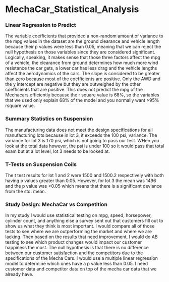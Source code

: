 # MechaCar_Statistical_Analysis

### Linear Regression to Predict
The variable coefficients that provided a non-random amount of variance to the mpg values in the dataset are the ground clearance and vehicle length because their p values were less than 0.05, meaning that we can reject the null hypothesis on those variables since they are considered significant. Logically, speaking, it makes sense that those three factors affect the mpg of a vehicle, the clearance from ground determines how much more wind resistance the car gets, a lower car has less drag and the vehicle lengths affect the aerodynamics of the cars. The slope is considered to be greater than zero because most of the coefficients are positive. Only the AWD and the y intercept are negative but they are outweighed by the other coefficients that are positive. This does not predict the mpg of the Mechacars efficiently because the r square value is 68%, so the variables that we used only explain 68% of the model and you normally want >95% rsquare value. 


### Summary Statistics on Suspension
The manufacturing data does not meet the design specifications for all manufacturing lots because in lot 3, it exceeds the 100 psi, variance. The variance for lot 3 is 170 psi, which is not going to pass our test. WHen you look at the total data however, the psi is under 100 so it would pass that total exam but at a lot level, lot 3 needs to be looked at.

### T-Tests on Suspension Coils
The t test results for lot 1 and 2 were 1500 and 1500.2 respectively with both having p values greater than 0.05. However, for lot 3 the mean was 1496 and the p value was <0.05 which means that there is a significant deviance from the std. mean. 

### Study Design: MechaCar vs Competition
In my study I would use statistical testing on mpg, speed, horsepower, cylinder count, and anything else a survey sent out that customers fill out to show us what they think is most important. I would compare all of those tests to see where we are outperforming the market and where we are lacking. Then based on the results that need improvement, I would do AB testing to see which product changes would impact our customer happiness the most. The null hypothesis is that there is no difference between our customer satisfaction and the competitors due to the specifications of the Mecha Cars. I would use a multiple linear regression model to determine which ones have a p value less than 0.05. I need customer data and competitor data on top of the mecha car data that we already have. 
